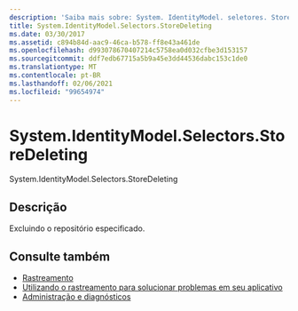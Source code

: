 ```yaml
---
description: 'Saiba mais sobre: System. IdentityModel. seletores. StoreDeleting'
title: System.IdentityModel.Selectors.StoreDeleting
ms.date: 03/30/2017
ms.assetid: c894b84d-aac9-46ca-b578-ff8e43a461de
ms.openlocfilehash: d993078670407214c5758ea0d032cfbe3d153157
ms.sourcegitcommit: ddf7edb67715a5b9a45e3dd44536dabc153c1de0
ms.translationtype: MT
ms.contentlocale: pt-BR
ms.lasthandoff: 02/06/2021
ms.locfileid: "99654974"
---
```

# <a name="systemidentitymodelselectorsstoredeleting"></a>System.IdentityModel.Selectors.StoreDeleting

System.IdentityModel.Selectors.StoreDeleting  
  
## <a name="description"></a>Descrição  

 Excluindo o repositório especificado.  
  
## <a name="see-also"></a>Consulte também

- [Rastreamento](index.md)
- [Utilizando o rastreamento para solucionar problemas em seu aplicativo](using-tracing-to-troubleshoot-your-application.md)
- [Administração e diagnósticos](../index.md)
